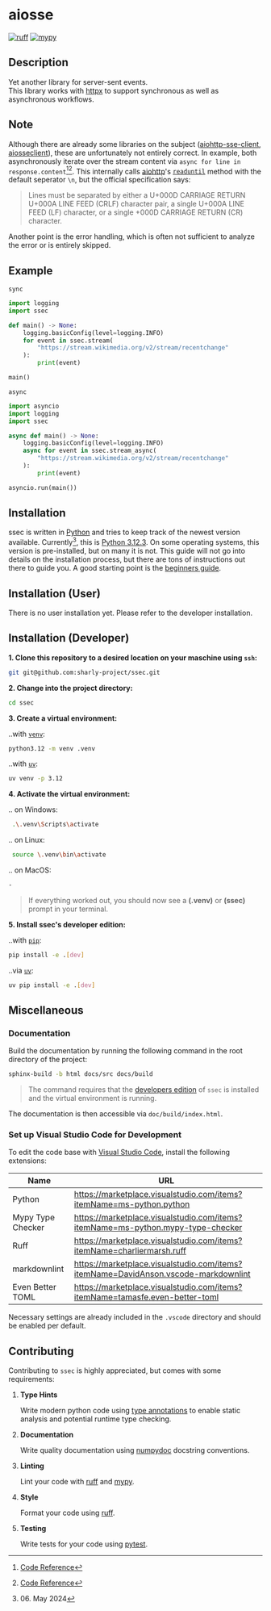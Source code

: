 # aiosse

[![ruff](https://img.shields.io/endpoint?url=https://raw.githubusercontent.com/astral-sh/ruff/main/assets/badge/v2.json)](https://github.com/astral-sh/ruff)
[![mypy](https://www.mypy-lang.org/static/mypy_badge.svg)](https://mypy-lang.org/)

## Description

Yet another library for server-sent events.  
This library works with [httpx](https://github.com/encode/httpx) to support
synchronous as well as asynchronous workflows.

## Note
Although there are already some libraries on the subject
([aiohttp-sse-client](https://github.com/rtfol/aiohttp-sse-client),
[aiosseclient](https://github.com/ebraminio/aiosseclient)), these are
unfortunately not entirely correct. In example, both asynchronously iterate
over the stream content via `async for line in response.content`[^1][^2].
This internally calls [aiohttp](https://docs.aiohttp.org/en/stable)'s [`readuntil`](https://docs.aiohttp.org/en/stable/streams.html#aiohttp.StreamReader.readuntil) method with
the default seperator `\n`, but the official specification says:

> Lines must be separated by either a U+000D CARRIAGE RETURN U+000A LINE FEED
   (CRLF) character pair, a single U+000A LINE FEED (LF) character, or a
   single +000D CARRIAGE RETURN (CR) character.

Another point is the error handling, which is often not sufficient to analyze
the error or is entirely skipped.

[^1]: [Code Reference](https://github.com/rtfol/aiohttp-sse-client/blob/e311075ac8b9b75d8b09512f8638f1dd03e2ef2b/aiohttp_sse_client/client.py#L157)   
[^2]: [Code Reference](https://github.com/ebraminio/aiosseclient/blob/375d597bcc3a7bf871b65913b366d515b300dc93/aiosseclient.py#L131)

## Example
`sync`
```python
import logging
import ssec

def main() -> None:
    logging.basicConfig(level=logging.INFO)
    for event in ssec.stream(
        "https://stream.wikimedia.org/v2/stream/recentchange"
    ):
        print(event)

main()
```

`async`
```python
import asyncio
import logging
import ssec

async def main() -> None:
    logging.basicConfig(level=logging.INFO)
    async for event in ssec.stream_async(
        "https://stream.wikimedia.org/v2/stream/recentchange"
    ):
        print(event)

asyncio.run(main())
```

## Installation

ssec is written in [Python](https://www.python.org) and tries to keep track
of the newest version available. Currently[^3], this is
[Python 3.12.3](https://www.python.org/downloads/release/python-3123/).
On some operating systems, this version is pre-installed, but on many it is
not. This guide will not go into details on the installation process, but
there are tons of instructions out there to guide you. A good starting point
is the [beginners guide](https://www.python.org/about/gettingstarted/).

[^3]: 06\. May 2024

## Installation (User)

There is no user installation yet. Please refer to the developer installation.

## Installation (Developer)

**1\. Clone this repository to a desired location on your maschine using `ssh`:**

```sh
git git@github.com:sharly-project/ssec.git
```

**2\. Change into the project directory:**

```sh
cd ssec
```

**3\. Create a virtual environment:**

..with [`venv`](https://docs.python.org/3/library/venv.html):
```sh
python3.12 -m venv .venv
```

..with [`uv`](https://github.com/astral-sh/uv):
```sh
uv venv -p 3.12
```

**4\. Activate the virtual environment:**

.. on Windows:
```sh
 .\.venv\Scripts\activate
```

.. on Linux:
```sh
 source \.venv\bin\activate
```

.. on MacOS:
```sh
-
```

> If everything worked out, you should now see a **(.venv)** or **(ssec)** 
> prompt in your terminal.

**5\. Install ssec's developer edition:**

..with [`pip`](https://pip.pypa.io/en/stable):
```sh
pip install -e .[dev]
```

..via [`uv`](https://github.com/astral-sh/uv):
```sh
uv pip install -e .[dev]
```

## Miscellaneous

### Documentation

Build the documentation by running the following command in the root directory
of the project:

```sh
sphinx-build -b html docs/src docs/build
```

> The command requires that the [developers edition](#installation-developer)
> of `ssec` is installed and the virtual environment is running.

The documentation is then accessible via `doc/build/index.html`.

### Set up Visual Studio Code for Development

To edit the code base with [Visual Studio Code](https://code.visualstudio.com),
install the following extensions:

| Name              | URL                                                                                  |
|-------------------|--------------------------------------------------------------------------------------|
| Python            | <https://marketplace.visualstudio.com/items?itemName=ms-python.python>               |
| Mypy Type Checker | <https://marketplace.visualstudio.com/items?itemName=ms-python.mypy-type-checker>    |
| Ruff              | <https://marketplace.visualstudio.com/items?itemName=charliermarsh.ruff>             |
| markdownlint      | <https://marketplace.visualstudio.com/items?itemName=DavidAnson.vscode-markdownlint> |
| Even Better TOML  | <https://marketplace.visualstudio.com/items?itemName=tamasfe.even-better-toml>       |

Necessary settings are already included in the `.vscode` directory and should
be enabled per default.

## Contributing

Contributing to `ssec` is highly appreciated, but comes with some requirements:

1. **Type Hints**

    Write modern python code using
    [type annotations](https://peps.python.org/pep-0484/)
    to enable static analysis and potential runtime type checking.

2. **Documentation**

    Write quality documentation using
    [numpydoc](https://numpydoc.readthedocs.io/en/latest/format.html)
    docstring conventions.

3. **Linting**

   Lint your code with [ruff](https://github.com/charliermarsh/ruff) and
   [mypy](http://mypy-lang.org).

4. **Style**

    Format your code using [ruff](https://github.com/charliermarsh/ruff).

5. **Testing**

    Write tests for your code using
    [pytest](https://docs.python.org/3/library/unittest.html).
